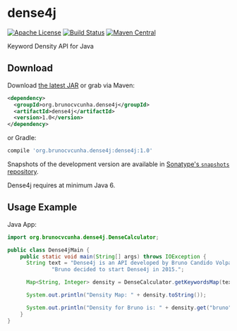 dense4j
========

[![Apache License](http://img.shields.io/badge/license-ASL-blue.svg)](https://github.com/brunocvcunha/dense4j/blob/master/LICENSE)
[![Build Status](https://travis-ci.org/brunocvcunha/dense4j.svg)](https://travis-ci.org/brunocvcunha/dense4j)
[![Maven Central](https://maven-badges.herokuapp.com/maven-central/org.brunocvcunha.dense4j/dense4j/badge.svg)](https://maven-badges.herokuapp.com/maven-central/org.brunocvcunha.dense4j/dense4j)

Keyword Density API for Java


Download
--------

Download [the latest JAR][1] or grab via Maven:
```xml
<dependency>
  <groupId>org.brunocvcunha.dense4j</groupId>
  <artifactId>dense4j</artifactId>
  <version>1.0</version>
</dependency>
```
or Gradle:
```groovy
compile 'org.brunocvcunha.dense4j:dense4j:1.0'
```

Snapshots of the development version are available in [Sonatype's `snapshots` repository][snap].

Dense4j requires at minimum Java 6.




Usage Example
--------

Java App:
```java
import org.brunocvcunha.dense4j.DenseCalculator;

public class Dense4jMain {
    public static void main(String[] args) throws IOException {
      String text = "Dense4j is an API developed by Bruno Candido Volpato da Cunha. " +
              "Bruno decided to start Dense4j in 2015.";

      Map<String, Integer> density = DenseCalculator.getKeywordsMap(text);

      System.out.println("Density Map: " + density.toString());

      System.out.println("Density for Bruno is: " + density.get("bruno"));
    }
}
```




 [1]: https://search.maven.org/remote_content?g=org.brunocvcunha.dense4j&a=dense4j&v=LATEST
 [snap]: https://oss.sonatype.org/content/repositories/snapshots/
